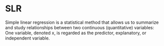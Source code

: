 # SLR
Simple linear regression is a statistical method that allows us to summarize and study relationships between two continuous (quantitative) variables: One variable, denoted x, is regarded as the predictor, explanatory, or independent variable. 
